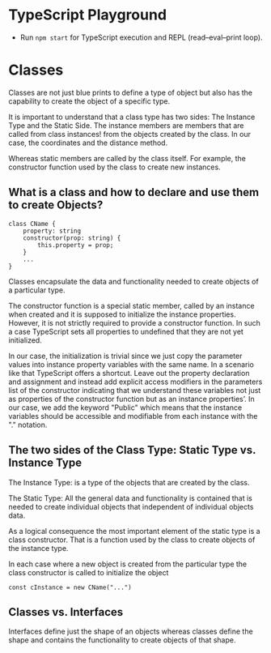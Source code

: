 # TypeScript Playground

* Run `npm start` for TypeScript execution and REPL (read–eval–print loop).

# Classes

Classes are not just blue prints to define a type of object but also has the capability to create the object of a specific type.

It is important to understand that a class type has two sides: The Instance Type and the Static Side. The instance members are members that are called from class instances! from the objects created by the class. In our case, the coordinates and the distance method.

Whereas static members are called by the class itself. For example, the constructor function used by the class to create new instances.

## What is a class and how to declare and use them to create Objects?

    class CName {
        property: string
        constructor(prop: string) {
            this.property = prop;
        }
        ...
    }

Classes encapsulate the data and functionality needed to create objects of a particular type.

The constructor function is a special static member, called by an instance when created and it is supposed to initialize the instance properties. However, it is not strictly required to provide a constructor function. In such a case TypeScript sets all properties to undefined that they are not yet initialized.

In our case, the initialization is trivial since we just copy the parameter values into instance property variables with the same name. In a scenario like that TypeScript offers a shortcut. Leave out the property declaration and assignment and instead add explicit access modifiers in the parameters list of the constructor indicating that we understand these variables not just as properties of the constructor function but as an instance properties’. In our case, we add the keyword "Public" which means that the instance variables should be accessible and modifiable from each instance with the "." notation.

## The two sides of the Class Type: Static Type vs. Instance Type

The Instance Type: is a type of the objects that are created by the class.

The Static Type: All the general data and functionality is contained that is needed to create individual objects that independent of individual objects data.

As a logical consequence the most important element of the static type is a class constructor. That is a function used by the class to create objects of the instance type.

In each case where a new object is created from the particular type the class constructor is called to initialize the object  

    const cInstance = new CName("...")

## Classes vs. Interfaces

Interfaces define just the shape of an objects whereas classes define the shape and contains the functionality to create objects of that shape.